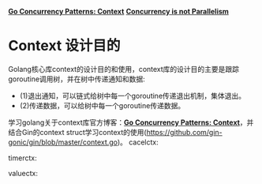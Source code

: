 
**[Go Concurrency Patterns: Context](https://blog.golang.org/context)**
**[Concurrency is not Parallelism](https://talks.golang.org/2012/waza.slide#1)**

# Context 设计目的
Golang核心库context的设计目的和使用，context库的设计目的主要是跟踪goroutine调用树，并在树中传递通知和数据:
* (1)退出通知，可以链式给树中每一个goroutine传递退出机制，集体退出。
* (2)传递数据，可以给树中每一个goroutine传递数据。

学习golang关于context库官方博客：**[Go Concurrency Patterns: Context](https://blog.golang.org/context)**，并结合Gin的context struct学习context的使用(https://github.com/gin-gonic/gin/blob/master/context.go)。
cacelctx:

timerctx:

valuectx:
